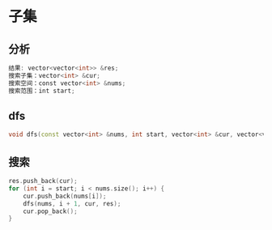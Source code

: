 # 子集

## 分析

```cpp
结果: vector<vector<int>> &res;
搜索子集：vector<int> &cur;
搜索空间：const vector<int> &nums;
搜索范围：int start;
```

## dfs

```cpp
void dfs(const vector<int> &nums, int start, vector<int> &cur, vector<vector<int>> &res)
```

## 搜索

```cpp
res.push_back(cur);
for (int i = start; i < nums.size(); i++) {
    cur.push_back(nums[i]);
    dfs(nums, i + 1, cur, res);
    cur.pop_back();
}
```